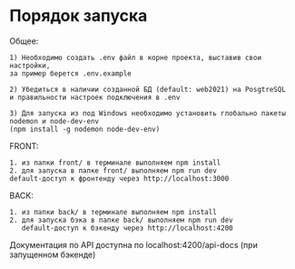 # Порядок запуска
Общее:

    1) Необходимо создать .env файл в корне проекта, выставив свои настройки, 
    за пример берется .env.example

    2) Убедиться в наличии созданной БД (default: web2021) на PosgtreSQL 
    и правильности настроек подключения в .env
    
    3) Для запуска из под Windows необходимо установить глобально пакеты nodemon и node-dev-env 
    (npm install -g nodemon node-dev-env)
FRONT: 

    1. из папки front/ в терминале выполняем npm install
    2. для запуска в папке front/ выполняем npm run dev
    default-доступ к фронтенду через http://localhost:3000
BACK:

    1. из папки back/ в терминале выполняем npm install
    2. для запуска бэка в папке back/ выполняем npm run dev
       default-доступ к бэкенду через http://localhost:4200

Документация по API доступна по localhost:4200/api-docs (при запущенном бэкенде)

